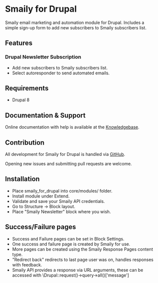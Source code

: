 # Smaily for Drupal

Smaily email marketing and automation module for Drupal.
Includes a simple sign-up form to add new subscribers to Smaily subscribers list.

## Features

### Drupal Newsletter Subscription
- Add new subscribers to Smaily subscribers list.
- Select autoresponder to send automated emails.

## Requirements
- Drupal 8

## Documentation & Support
Online documentation with help is available at the [Knowledgebase](http://help.smaily.com/en/support/home).

## Contribution
All development for Smaily for Drupal is handled via [GitHub](https://github.com/sendsmaily/smaily-drupal-module).

Opening new issues and submitting pull requests are welcome.

## Installation

- Place smaily_for_drupal into core/modules/ folder.
- Install module under Extend.
- Validate and save your Smaily API credentials.
- Go to Structure -> Block layout.
- Place "Smaily Newsletter" block where you wish.

## Success/Failure pages
- Success and Failure pages can be set in Block Settings.
- One success and failure page is created by Smaily for use.
- More pages can be created using the Smaily Response Pages content type.
- "Redirect back" redirects to last page user was on, handles responses with feedback.
- Smaily API provides a response via URL arguments, these can be accessed with \Drupal::request()->query->all()['message']
